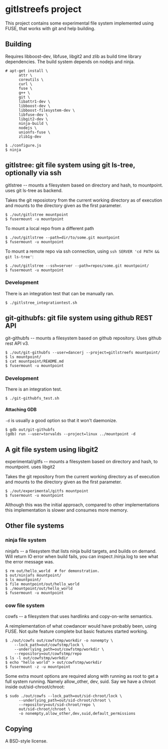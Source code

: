 # gitlstreefs project

This project contains some experimental file system implemented using
FUSE, that works with git and help building.

## Building

Requires libboost-dev, libfuse, libgit2 and zlib as build time library
dependencies. The build system depends on nodejs and ninja.

```shell-session
# apt-get install \
      attr \
      coreutils \
      curl \
      fuse \
      g++ \
      git \
      libattr1-dev \
      libboost-dev \
      libboost-filesystem-dev \
      libfuse-dev \
      libgit2-dev \
      ninja-build \
      nodejs \
      unionfs-fuse \
      zlib1g-dev

$ ./configure.js
$ ninja
```

## gitlstree: git file system using git ls-tree, optionally via ssh

gitlstree -- mounts a filesystem based on directory and hash, to
mountpoint.  uses git ls-tree as backend.

Takes the git reposiotory from the current working directory as of
execution and mounts to the directory given as the first parameter.

```shell-session
$ ./out/gitlstree mountpoint
$ fusermount -u mountpoint
```

To mount a local repo from a different path

```shell-session
$ ./out/gitlstree --path=dir/to/some.git mountpoint
$ fusermount -u mountpoint
```

To mount a remote repo via ssh connection, using `ssh SERVER 'cd PATH
&& git ls-tree'`:

```shell-session
$ ./out/gitlstree --ssh=server --path=repos/some.git mountpoint/
$ fusermount -u mountpoint
```

### Development

There is an integration test that can be manually ran.

```shell-session
$ ./gitlstree_integrationtest.sh
```

## git-githubfs: git file system using github REST API

git-githubfs -- mounts a filesystem based on github repository. Uses
github rest API v3.

```shell-session
$ ./out/git-githubfs --user=dancerj --project=gitlstreefs mountpoint/
$ ls mountpoint/
$ cat mountpoint/README.md
$ fusermount -u mountpoint
```

### Development

There is an integration test.

```shell-session
$ ./git-githubfs_test.sh
```

#### Attaching GDB

`-d` is usually a good option so that it won't daemonize.

```shell-session
$ gdb out/git-githubfs
(gdb) run --user=torvalds --project=linux ../mountpoint -d 
```

## A git file system using libgit2

experimental/gitfs -- mounts a filesystem based on directory and hash,
to mountpoint.  uses libgit2

Takes the git repository from the current working directory as of
execution and mounts to the directory given as the first parameter.

    $ ./out/experimental/gitfs mountpoint
    $ fusermount -u mountpoint

Although this was the initial approach, compared to other
implementations this implementation is slower and consumes more
memory.

## Other file systems

### ninja file system

ninjafs -- a filesystem that lists ninja build targets, and builds on
demand.  Will return IO error when build fails, you can inspect
/ninja.log to see what the error message was.

```shell-session
$ rm out/hello_world  # for demonstration.
$ out/ninjafs mountpoint/
$ ls mountpoint/
$ file mountpoint/out/hello_world
$ ./mountpoint/out/hello_world
$ fusermount -u mountpoint
```

### cow file system

cowfs -- a filesystem that uses hardlinks and copy-on-write semantics.

A reimplementation of what cowdancer would have probably been, using
FUSE. Not quite feature complete but basic features started working.

```shell-session
$ ./out/cowfs out/cowfstmp/workdir -o nonempty \
	--lock_path=out/cowfstmp/lock \
	--underlying_path=out/cowfstmp/workdir \
	--repository=out/cowfstmp/repo
$ ls -l out/cowfstmp/workdir
$ echo "hello world" > out/cowfstmp/workdir
$ fusermount -z -u mountpoint
```

Some extra mount options are required along with running as root to
get a full system running. Namely allow_other, dev, suid. Say we have
a chroot inside out/sid-chroot/chroot:

```shell-session
$ sudo ./out/cowfs --lock_path=out/sid-chroot/lock \
      --underlying_path=out/sid-chroot/chroot \
      --repository=out/sid-chroot/repo \
      out/sid-chroot/chroot \
      -o nonempty,allow_other,dev,suid,default_permissions
```

## Copying

A BSD-style license.

